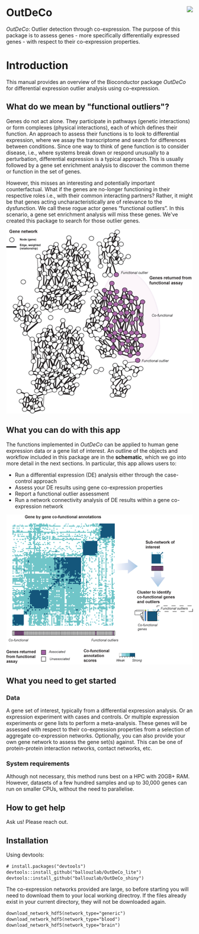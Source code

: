 # OutDeCo <img src="./www/ODClogo.png" align="right" height = 150/>
*OutDeCo*: Outlier detection through co-expression. The purpose of this package is to assess genes - more specifically differentially expressed genes - with respect to their co-expression properties. 

# Introduction 
This manual provides an overview of the Bioconductor package *OutDeCo* for differential expression outlier analysis using co-expression. 

## What do we mean by "functional outliers"? 
Genes do not act alone. They participate in pathways (genetic interactions) or form complexes (physical interactions), each of which defines their function. An approach to assess their functions is to look to differential expression, where we assay the transcriptome and search for differences between conditions. Since one way to think of gene function is to consider disease, i.e., where systems break down or respond unusually to a perturbation, differential expression is a typical approach. This is usually followed by a gene set enrichment analysis to discover the common theme or function in the set of genes. 

However, this misses an interesting and potentially important counterfactual. What if the genes are no-longer functioning in their respective roles i.e., with their common interacting partners? Rather, it might be that genes acting uncharacteristically are of relevance to the dysfunction. We call these rogue actor genes “functional outliers”. In this scenario, a gene set enrichment analysis will miss these genes. We've created this package to search for those outlier genes. 

![principle](./www/fig_outliers_network.png)



## What you can do with this app
The functions implemented in *OutDeCo* can be applied to human gene expression data or a gene list of interest. An outline of the objects and workflow included in this package are in the **schematic**, which we go into more detail in the next sections. In particular, this app allows users to:
  * Run a differential expression (DE) analysis either through the case-control approach 
  * Assess your DE results using gene co-expression properties 
  * Report a functional outlier assessment
  * Run a network connectivity analysis of DE results within a gene co-expression network


![principle2](./www/fig_outliers_matrix.png)



## What you need to get started

### Data 
A gene set of interest, typically from a differential expression analysis. Or an expression experiment with cases and controls. Or multiple expression experiments or gene lists to perform a meta-analysis. These genes will be assessed with respect to their co-expression properties from a selection of aggregate co-expression networks. Optionally, you can also provide your own gene network to assess the gene set(s) against. This can be one of protein-protein interaction networks, contact networks, etc.  

### System requirements
Although not necessary, this method runs best on a HPC with 20GB+ RAM. However, datasets of a few hundred samples and up to 30,000 genes can run on smaller CPUs, without the need to parallelise.  



## How to get help
Ask us! Please reach out. 


## Installation
Using devtools: 
```{r , eval=FALSE}
# install.packages("devtools")
devtools::install_github("ballouzlab/OutDeCo_lite")
devtools::install_github("ballouzlab/OutDeCo_shiny")

```
The co-expression networks provided are large, so before starting you will need to download them to your local working directroy. If the files already exist in your current directory, they will not be downloaded again. 
```{}
download_network_hdf5(network_type="generic") 
download_network_hdf5(network_type="blood") 
download_network_hdf5(network_type="brain") 
```

